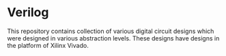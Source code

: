 # Verilog

This repository contains collection of various digital circuit designs which were designed in various abstraction levels. These designs have designs in the platform of Xilinx Vivado.
